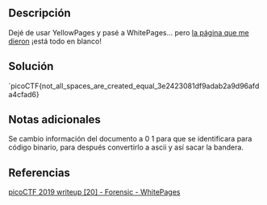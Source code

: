 ## Descripción
Dejé de usar YellowPages y pasé a WhitePages... pero [la página que me dieron](https://jupiter.challenges.picoctf.org/static/fa4a277cfa846e07a5981d8a19288a2e/whitepages.txt) ¡está todo en blanco!
## Solución
`picoCTF{not_all_spaces_are_created_equal_3e2423081df9adab2a9d96afda4cfad6}
## Notas adicionales
Se cambio información del documento a 0 1 para que se identificara para código binario, para después convertirlo a ascii y así sacar la bandera.
## Referencias
[picoCTF 2019 writeup [20] - Forensic - WhitePages](https://www.youtube.com/watch?v=427HDV7tzow)
